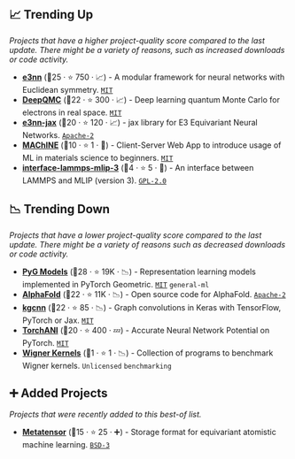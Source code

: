 ## 📈 Trending Up

_Projects that have a higher project-quality score compared to the last update. There might be a variety of reasons, such as increased downloads or code activity._

- <b><a href="https://github.com/e3nn/e3nn">e3nn</a></b> (🥇25 ·  ⭐ 750 · 📈) - A modular framework for neural networks with Euclidean symmetry. <code><a href="http://bit.ly/34MBwT8">MIT</a></code>
- <b><a href="https://github.com/deepqmc/deepqmc">DeepQMC</a></b> (🥇22 ·  ⭐ 300 · 📈) - Deep learning quantum Monte Carlo for electrons in real space. <code><a href="http://bit.ly/34MBwT8">MIT</a></code>
- <b><a href="https://github.com/e3nn/e3nn-jax">e3nn-jax</a></b> (🥈20 ·  ⭐ 120 · 📈) - jax library for E3 Equivariant Neural Networks. <code><a href="http://bit.ly/3nYMfla">Apache-2</a></code>
- <b><a href="https://github.com/aimat-lab/MAChINE">MAChINE</a></b> (🥈10 ·  ⭐ 1 · 🐣) - Client-Server Web App to introduce usage of ML in materials science to beginners. <code><a href="http://bit.ly/34MBwT8">MIT</a></code>
- <b><a href="https://gitlab.com/ivannovikov/interface-lammps-mlip-3">interface-lammps-mlip-3</a></b> (🥉4 ·  ⭐ 5 · 🐣) - An interface between LAMMPS and MLIP (version 3). <code><a href="http://bit.ly/2KucAZR">GPL-2.0</a></code>

## 📉 Trending Down

_Projects that have a lower project-quality score compared to the last update. There might be a variety of reasons such as decreased downloads or code activity._

- <b><a href="https://github.com/pyg-team/pytorch_geometric/tree/master/torch_geometric/nn/models">PyG Models</a></b> (🥇28 ·  ⭐ 19K · 📉) - Representation learning models implemented in PyTorch Geometric. <code><a href="http://bit.ly/34MBwT8">MIT</a></code> <code>general-ml</code>
- <b><a href="https://github.com/google-deepmind/alphafold">AlphaFold</a></b> (🥇22 ·  ⭐ 11K · 📉) - Open source code for AlphaFold. <code><a href="http://bit.ly/3nYMfla">Apache-2</a></code>
- <b><a href="https://github.com/aimat-lab/gcnn_keras">kgcnn</a></b> (🥇22 ·  ⭐ 85 · 📉) - Graph convolutions in Keras with TensorFlow, PyTorch or Jax. <code><a href="http://bit.ly/34MBwT8">MIT</a></code>
- <b><a href="https://github.com/aiqm/torchani">TorchANI</a></b> (🥇20 ·  ⭐ 400 · 💤) - Accurate Neural Network Potential on PyTorch. <code><a href="http://bit.ly/34MBwT8">MIT</a></code>
- <b><a href="https://github.com/lab-cosmo/wigner_kernels">Wigner Kernels</a></b> (🥉1 ·  ⭐ 1 · 📉) - Collection of programs to benchmark Wigner kernels. <code>Unlicensed</code> <code>benchmarking</code>

## ➕ Added Projects

_Projects that were recently added to this best-of list._

- <b><a href="https://github.com/lab-cosmo/metatensor">Metatensor</a></b> (🥉15 ·  ⭐ 25 · ➕) - Storage format for equivariant atomistic machine learning. <code><a href="http://bit.ly/3aKzpTv">BSD-3</a></code>

